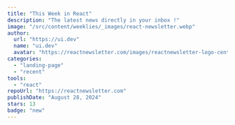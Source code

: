 ```yaml
---
title: "This Week in React"
description: "The latest news directly in your inbox !"
image: "/src/content/weeklies/_images/react-newsletter.webp"
author:
  url: "https://ui.dev"
  name: "ui.dev"
  avatar: "https://reactnewsletter.com/images/reactnewsletter-logo-center.svg"
categories:
  - "landing-page"
  - "recent"
tools:
  - "react"
repoUrl: "https://reactnewsletter.com"
publishDate: "August 28, 2024"
stars: 13
badge: "new"
---
```

